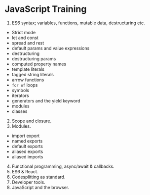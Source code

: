 # JavaScript Training

1. ES6 syntax; variables, functions, mutable data, destructuring etc.
  * Strict mode
  * let and const
  * spread and rest
  * default params and value expressions
  * destructuring
  * destructuring params
  * computed property names
  * template literals
  * tagged string literals
  * arrow functions
  * `for of` loops
  * symbols
  * iterators
  * generators and the yield keyword
  * modules
  * classes
2. Scope and closure.
3. Modules.
  * import export 
  * named exports 
  * default exports
  * aliased exports
  * aliased imports
4. Functional programming, async/await & callbacks.
5. ES6 & React.
6. Codesplitting as standard.
7. Developer tools.
8. JavaScript and the browser.